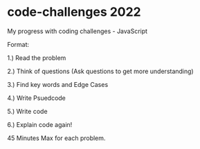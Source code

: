 # code-challenges 2022
My progress with coding challenges - JavaScript


Format:

1.) Read the problem

2.) Think of questions (Ask questions to get more understanding) 

3.) Find key words and Edge Cases

4.) Write Psuedcode 

5.) Write code

6.) Explain code again!


45 Minutes Max for each problem.
